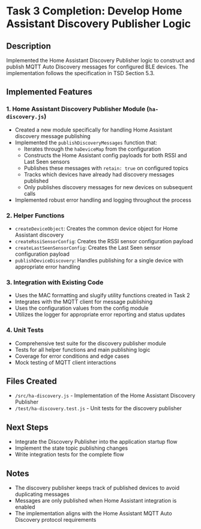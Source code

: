 # Task 3 Completion: Develop Home Assistant Discovery Publisher Logic

## Description
Implemented the Home Assistant Discovery Publisher logic to construct and publish MQTT Auto Discovery messages for configured BLE devices. The implementation follows the specification in TSD Section 5.3.

## Implemented Features

### 1. Home Assistant Discovery Publisher Module (`ha-discovery.js`)
- Created a new module specifically for handling Home Assistant discovery message publishing
- Implemented the `publishDiscoveryMessages` function that:
  - Iterates through the `haDeviceMap` from the configuration
  - Constructs the Home Assistant config payloads for both RSSI and Last Seen sensors
  - Publishes these messages with `retain: true` on configured topics
  - Tracks which devices have already had discovery messages published
  - Only publishes discovery messages for new devices on subsequent calls
- Implemented robust error handling and logging throughout the process

### 2. Helper Functions
- `createDeviceObject`: Creates the common device object for Home Assistant discovery
- `createRssiSensorConfig`: Creates the RSSI sensor configuration payload
- `createLastSeenSensorConfig`: Creates the Last Seen sensor configuration payload
- `publishDeviceDiscovery`: Handles publishing for a single device with appropriate error handling

### 3. Integration with Existing Code
- Uses the MAC formatting and slugify utility functions created in Task 2
- Integrates with the MQTT client for message publishing
- Uses the configuration values from the config module
- Utilizes the logger for appropriate error reporting and status updates

### 4. Unit Tests
- Comprehensive test suite for the discovery publisher module
- Tests for all helper functions and main publishing logic
- Coverage for error conditions and edge cases
- Mock testing of MQTT client interactions

## Files Created
- `/src/ha-discovery.js` - Implementation of the Home Assistant Discovery Publisher
- `/test/ha-discovery.test.js` - Unit tests for the discovery publisher

## Next Steps
- Integrate the Discovery Publisher into the application startup flow
- Implement the state topic publishing changes
- Write integration tests for the complete flow

## Notes
- The discovery publisher keeps track of published devices to avoid duplicating messages
- Messages are only published when Home Assistant integration is enabled
- The implementation aligns with the Home Assistant MQTT Auto Discovery protocol requirements
